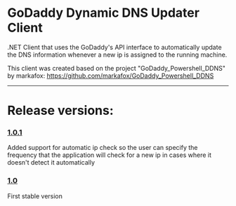 # GoDaddy Dynamic DNS Updater Client
.NET Client that uses the GoDaddy's API interface to automatically update the DNS information whenever 
a new ip is assigned to the running machine.

This client was created based on the project "GoDaddy_Powershell_DDNS" by markafox: https://github.com/markafox/GoDaddy_Powershell_DDNS

---

# Release versions:
### [1.0.1](Release/1.0.1.7z)

Added support for automatic ip check so the user can specify the frequency that the application will check for a new ip in cases where it doesn't detect it automatically

### [1.0](Release/1.0.7z)

First stable version
